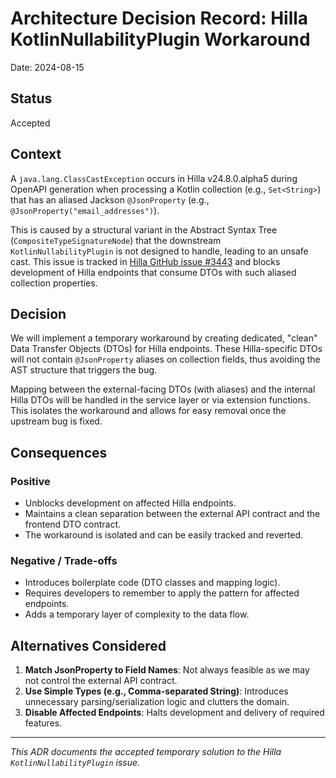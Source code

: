 # Architecture Decision Record: Hilla KotlinNullabilityPlugin Workaround

Date: 2024-08-15

## Status

Accepted

## Context

A `java.lang.ClassCastException` occurs in Hilla v24.8.0.alpha5 during OpenAPI generation when
processing a Kotlin collection (e.g., `Set<String>`) that has an aliased Jackson `@JsonProperty`
(e.g., `@JsonProperty("email_addresses")`).

This is caused by a structural variant in the Abstract Syntax Tree (`CompositeTypeSignatureNode`)
that the downstream `KotlinNullabilityPlugin` is not designed to handle, leading to an unsafe cast.
This issue is tracked in [Hilla GitHub issue #3443](https://github.com/vaadin/hilla/issues/3443) and
blocks development of Hilla endpoints that consume DTOs with such aliased collection properties.

## Decision

We will implement a temporary workaround by creating dedicated, "clean" Data Transfer Objects (DTOs)
for Hilla endpoints. These Hilla-specific DTOs will not contain `@JsonProperty` aliases on
collection fields, thus avoiding the AST structure that triggers the bug.

Mapping between the external-facing DTOs (with aliases) and the internal Hilla DTOs will be handled
in the service layer or via extension functions. This isolates the workaround and allows for easy
removal once the upstream bug is fixed.

## Consequences

### Positive

- Unblocks development on affected Hilla endpoints.
- Maintains a clean separation between the external API contract and the frontend DTO contract.
- The workaround is isolated and can be easily tracked and reverted.

### Negative / Trade-offs

- Introduces boilerplate code (DTO classes and mapping logic).
- Requires developers to remember to apply the pattern for affected endpoints.
- Adds a temporary layer of complexity to the data flow.

## Alternatives Considered

1. **Match JsonProperty to Field Names**: Not always feasible as we may not control the external API
   contract.
2. **Use Simple Types (e.g., Comma-separated String)**: Introduces unnecessary parsing/serialization
   logic and clutters the domain.
3. **Disable Affected Endpoints**: Halts development and delivery of required features.

---

_This ADR documents the accepted temporary solution to the Hilla `KotlinNullabilityPlugin` issue._
